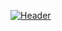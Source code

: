 [![Header](https://raw.githubusercontent.com/albatrossflavour/albatrossflavour/images/albatrossflavour_header.jpg "Header")](https://github.com/albatrossflavour/)
